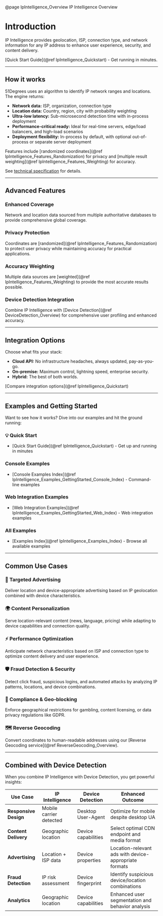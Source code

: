 @page IpIntelligence_Overview IP Intelligence Overview

# Introduction

IP Intelligence provides geolocation, ISP, connection type, and network information for any IP address to enhance user experience, security, and content delivery.

[Quick Start Guide](@ref IpIntelligence_Quickstart) - Get running in minutes.

---

## How it works


51Degrees uses an algorithm to identify IP network ranges and locations. The engine returns:

- **Network data:** ISP, organization, connection type
- **Location data:** Country, region, city with probability weighting
- **Ultra-low latency:** Sub-microsecond detection time with in-process deployment
- **Performance-critical ready:** Ideal for real-time servers, edge/load balancers, and high-load scenarios
- **Deployment flexibility:** In-process by default, with optional out-of-process or separate server deployment

Features include [randomized coordinates](@ref IpIntelligence_Features_Randomization) for privacy and [multiple result weighting](@ref IpIntelligence_Features_Weighting) for accuracy.

See [technical specification](https://github.com/51Degrees/specifications/blob/main/ip-intelligence-specification/README%2Emd) for details.

---

## Advanced Features


### Enhanced Coverage

Network and location data sourced from multiple authoritative databases to provide comprehensive global coverage.

### Privacy Protection

Coordinates are [randomized](@ref IpIntelligence_Features_Randomization) to protect user privacy while maintaining accuracy for practical applications.

### Accuracy Weighting

Multiple data sources are [weighted](@ref IpIntelligence_Features_Weighting) to provide the most accurate results possible.

### Device Detection Integration

Combine IP Intelligence with [Device Detection](@ref DeviceDetection_Overview) for comprehensive user profiling and enhanced accuracy.

---

## Integration Options


Choose what fits your stack:

- **Cloud API:** No infrastructure headaches, always updated, pay-as-you-go.
- **On-premise:** Maximum control, lightning speed, enterprise security.
- **Hybrid:** The best of both worlds.

[Compare integration options](@ref IpIntelligence_Quickstart)

---

## Examples and Getting Started


Want to see how it works? Dive into our examples and hit the ground running:

### 💡 Quick Start
- [Quick Start Guide](@ref IpIntelligence_Quickstart) - Get up and running in minutes

### Console Examples
- [Console Examples Index](@ref IpIntelligence_Examples_GettingStarted_Console_Index) - Command-line examples

### Web Integration Examples
- [Web Integration Examples](@ref IpIntelligence_Examples_GettingStarted_Web_Index) - Web integration examples

### All Examples
- [Examples Index](@ref IpIntelligence_Examples_Index) - Browse all available examples

---

## Common Use Cases


### 🎯 Targeted Advertising

Deliver location and device-appropriate advertising based on IP geolocation combined with device characteristics.

### 🌍 Content Personalization

Serve location-relevant content (news, language, pricing) while adapting to device capabilities and connection quality.

### ⚡ Performance Optimization

Anticipate network characteristics based on ISP and connection type to optimize content delivery and user experience.

### 🛡️ Fraud Detection & Security

Detect click fraud, suspicious logins, and automated attacks by analyzing IP patterns, locations, and device combinations.

### 🚫 Compliance & Geo-blocking

Enforce geographical restrictions for gambling, content licensing, or data privacy regulations like GDPR.

### 🗺️ Reverse Geocoding

Convert coordinates to human-readable addresses using our [Reverse Geocoding service](@ref ReverseGeocoding_Overview).

---

## Combined with Device Detection


When you combine IP Intelligence with Device Detection, you get powerful insights:

| Use Case | IP Intelligence | Device Detection | Enhanced Outcome |
|----------|----------------|------------------|------------------|
| **Responsive Design** | Mobile carrier detected | Desktop User-Agent | Optimize for mobile despite desktop UA |
| **Content Delivery** | Geographic location | Device capabilities | Select optimal CDN endpoint and media format |
| **Advertising** | Location + ISP data | Device properties | Location-relevant ads with device-appropriate formats |
| **Fraud Detection** | IP risk assessment | Device fingerprint | Identify suspicious device/location combinations |
| **Analytics** | Geographic location | Device capabilities | Enhanced user segmentation and behavior analysis |